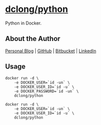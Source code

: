 # [dclong/python](https://hub.docker.com/r/dclong/python/)

Python in Docker. 

## About the Author

[Personal Blog](http://www.legendu.net)   |   [GitHub](https://github.com/dclong)   |   [Bitbucket](https://bitbucket.org/dclong/)   |   [LinkedIn](http://www.linkedin.com/in/ben-chuanlong-du-1239b221/)

## Usage 

```
docker run -d \
    -e DOCKER_USER=`id -un` \
    -e DOCKER_USER_ID=`id -u` \
    -e DOCKER_PASSWORD=`id -un` \
    dclong/python
```

```
docker run -d \
    -e DOCKER_USER=`id -un` \
    -e DOCKER_USER_ID=`id -u` \
    dclong/python
```
